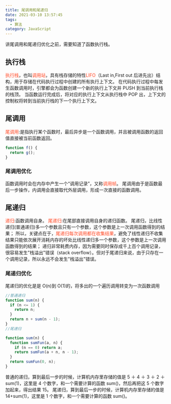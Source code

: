 ```yaml
---
title: 尾调用和尾递归
date: 2021-03-10 13:57:45
tags:
  - 算法
category: JavaScript
---
```


讲尾调用和尾递归优化之前，需要知道了函数执行栈。

## 执行栈

<label style="background-color: #fff5f5;color:#ff502c;">执行栈</label>，也叫<label style="background-color: #fff5f5;color:#ff502c;">调用站</label>，具有栈存储的特性<label style="background-color: #fff5f5;color:#ff502c;">LIFO</label>（Last in,First out 后进先出）结构，用于存储在代码执行过程中创建的所有执行上下文。
在代码执行过程中每发生函数调用时，引擎都会为函数创建一个新的执行上下文并 PUSH 到当前执行栈的栈顶。
当函数运行完成后，将对应的执行上下文从执行栈中 POP 出，上下文的控制权将转到当前执行栈的下一个执行上下文。

## 尾调用

<label style="background-color: #fff5f5;color:#ff502c;">尾调用</label>:是指执行某个函数时，最后异步是一个函数调用，并且被调用函数的返回值直接被当前函数返回。

```js
function f() {
  return g();
}
```

### 尾调用优化

函数调用时会在内存中产生一个“调用记录”，又称<label style="background-color: #fff5f5;color:#ff502c;">调用帧</label>。
尾调用由于是函数最后一步操作，内调用会直接取代外层调用，形成一次直接的函数调用。

## 尾递归

<label style="background-color: #fff5f5;color:#ff502c;">递归</label>:函数调用自身。
<label style="background-color: #fff5f5;color:#ff502c;">尾递归</label>:在尾部直接调用自身的递归函数。
尾递归，比线性递归(普通递归)多一个参数且只有一个参数，这个参数是上一次调用函数得到的结果；
所以，关键点在于，<label style="background-color: #fff5f5;color:#ff502c;">尾递归每次调用都在收集结果</label>，避免了线性递归不收集结果只能依次展开消耗内存的坏处比线性递归多一个参数，这个参数是上一次调用函数得到的结果；
递归非常耗费内存，因为需要同时保存成千上百个调用记录，很容易发生"栈溢出"错误（stack overflow）。但对于尾递归来说，由于只存在一个调用记录，所以永远不会发生"栈溢出"错误。

### 尾递归优化

尾递归的优化是是 O(n)到 O(1)的，将多出的一个遍历调用转变为一次函数调用

```js
//普通递归
function sum(n) {
  if (n <= 1) {
    return n;
  }
  return n + sum(n - 1);
}
//尾递归

function sum(n) {
  function sumFun(a, n) {
    if (n == 0) return a;
    return sumFun(a + n, n - 1);
  }
  return sumFun(0, n);
}
```

普通的递归，算到最后一步的时候，计算机内存里存储的值是 5 ＋ 4 ＋ 3 ＋ 2 ＋ sum(1)，这里是 4 个数字，和一个需要计算的函数 sum()，然后再把这 5 个数字加起来，得出结果 15。
尾递归，算到最后一步的时候，计算机内存里存储的值是 14+sum(1)，这里是 1 个数字，和一个需要计算的函数 sum()。
